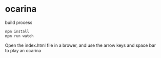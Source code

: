 # ocarina
build process
```bash
npm install
npm run watch
```
Open the index.html file in a brower, and use the arrow keys and space bar to play an ocarina
